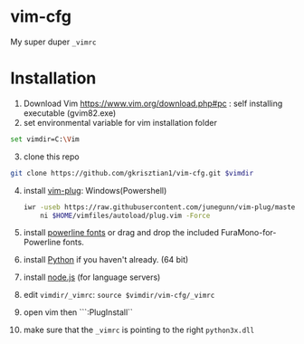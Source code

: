 # vim-cfg
My super duper ```_vimrc```

# Installation

1. Download Vim https://www.vim.org/download.php#pc : self installing executable (gvim82.exe)
2. set environmental variable for vim installation folder
```bash
set vimdir=C:\Vim
```
3. clone this repo
```bash
git clone https://github.com/gkrisztian1/vim-cfg.git $vimdir
```
4. install [vim-plug](https://github.com/junegunn/vim-plug):
    Windows(Powershell)
    ```bash
    iwr -useb https://raw.githubusercontent.com/junegunn/vim-plug/master/plug.vim |`
        ni $HOME/vimfiles/autoload/plug.vim -Force
    ```

5. install [powerline fonts](https://github.com/powerline/fonts)
    or drag and drop the included FuraMono-for-Powerline fonts.

6. install [Python](https://www.python.org/downloads/) if you haven't already. (64 bit)
7. install [node.js](https://nodejs.org/en/) (for language servers)
8. edit ```vimdir/_vimrc```: ```source $vimdir/vim-cfg/_vimrc```
9. open vim then ```:PlugInstall``
10. make sure that the ```_vimrc``` is pointing to the right ``python3x.dll``